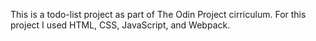 This is a todo-list project as part of The Odin Project cirriculum. For this project I used HTML, CSS, JavaScript, and Webpack.